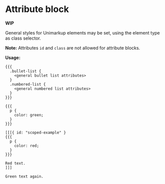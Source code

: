 # Attribute block

**WIP**

General styles for Unimarkup elements may be set, using the element type as class selector.

**Note:** Attributes `id` and `class` are not allowed for attribute blocks.

**Usage:**

```
{{{
  .bullet-list {
    <general bullet list attributes>
  }
  .numbered-list {
    <general numbered list attributes>
  }
}}}
```



```
{{{
  p {
    color: green;
  }
}}}

[[[{ id: "scoped-example" }
{{{
  p {
    color: red;
  }
}}}

Red text.
]]]

Green text again.
```


